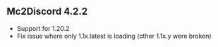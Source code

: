 ## Mc2Discord 4.2.2
+ Support for 1.20.2
+ Fix issue where only 1.1x.latest is loading (other 1.1x.y were broken)